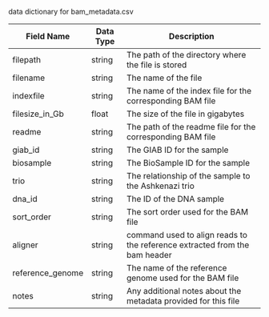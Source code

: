 data dictionary for bam_metadata.csv

| Field Name | Data Type | Description |
| --- | --- | --- |
| filepath | string | The path of the directory where the file is stored |
| filename | string | The name of the file |
| indexfile | string | The name of the index file for the corresponding BAM file |
| filesize_in_Gb | float | The size of the file in gigabytes |
| readme | string | The path of the readme file for the corresponding BAM file |
| giab_id | string | The GIAB ID for the sample |
| biosample | string | The BioSample ID for the sample |
| trio | string | The relationship of the sample to the Ashkenazi trio |
| dna_id | string | The ID of the DNA sample |
| sort_order | string | The sort order used for the BAM file |
| aligner | string | command used to align reads to the reference extracted from the bam header |
| reference_genome | string | The name of the reference genome used for the BAM file |
| notes | string | Any additional notes about the metadata provided for this file|
